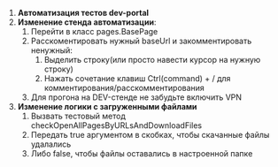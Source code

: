 1. **Автоматизация тестов dev-portal**
2. **Изменение стенда автоматизации**:
   1. Перейти в класс pages.BasePage
   2. Расскоментировать нужный baseUrl и закомментировать ненужный:
      1. Выделить строку(или просто навести курсор на нужную строку)
      2. Нажать сочетание клавиш Ctrl(command) + / для комментирования/расскомментирования
   3. Для прогона на DEV-стенде не забудьте включить VPN
3. **Изменение логики с загруженными файлами**
   1. Вызвать тестовый метод checkOpenAllPagesByURLsAndDownloadFiles
   2. Передать true аргументом в скобках, чтобы скачанные файлы удалались
   3. Либо false, чтобы файлы оставались в настроенной папке